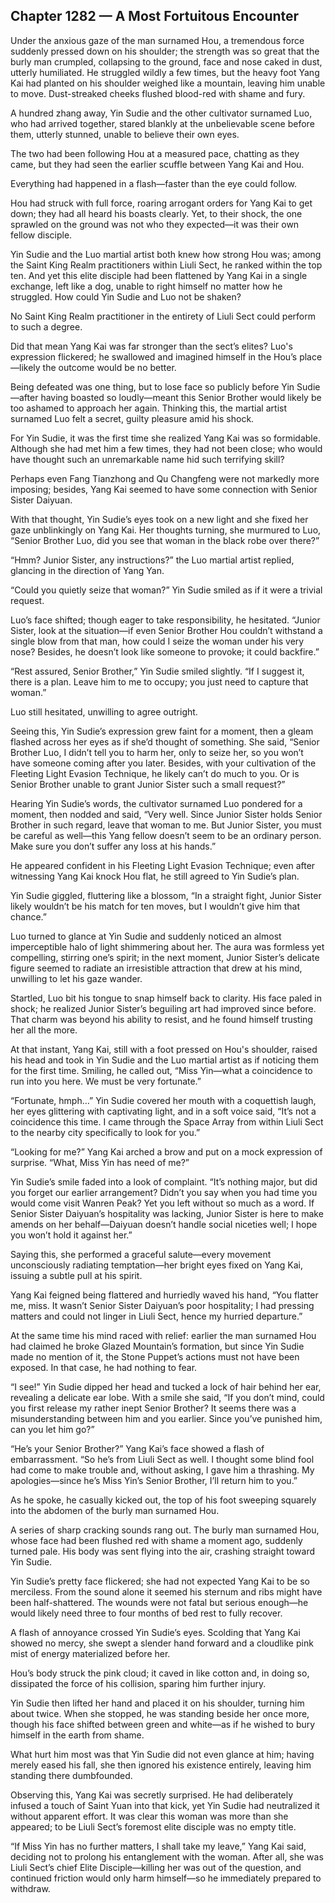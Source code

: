 ## Chapter 1282 — A Most Fortuitous Encounter

Under the anxious gaze of the man surnamed Hou, a tremendous force suddenly pressed down on his shoulder; the strength was so great that the burly man crumpled, collapsing to the ground, face and nose caked in dust, utterly humiliated. He struggled wildly a few times, but the heavy foot Yang Kai had planted on his shoulder weighed like a mountain, leaving him unable to move. Dust-streaked cheeks flushed blood-red with shame and fury.

A hundred zhang away, Yin Sudie and the other cultivator surnamed Luo, who had arrived together, stared blankly at the unbelievable scene before them, utterly stunned, unable to believe their own eyes.

The two had been following Hou at a measured pace, chatting as they came, but they had seen the earlier scuffle between Yang Kai and Hou.

Everything had happened in a flash—faster than the eye could follow.

Hou had struck with full force, roaring arrogant orders for Yang Kai to get down; they had all heard his boasts clearly. Yet, to their shock, the one sprawled on the ground was not who they expected—it was their own fellow disciple.

Yin Sudie and the Luo martial artist both knew how strong Hou was; among the Saint King Realm practitioners within Liuli Sect, he ranked within the top ten. And yet this elite disciple had been flattened by Yang Kai in a single exchange, left like a dog, unable to right himself no matter how he struggled. How could Yin Sudie and Luo not be shaken?

No Saint King Realm practitioner in the entirety of Liuli Sect could perform to such a degree.

Did that mean Yang Kai was far stronger than the sect’s elites? Luo's expression flickered; he swallowed and imagined himself in the Hou’s place—likely the outcome would be no better.

Being defeated was one thing, but to lose face so publicly before Yin Sudie—after having boasted so loudly—meant this Senior Brother would likely be too ashamed to approach her again. Thinking this, the martial artist surnamed Luo felt a secret, guilty pleasure amid his shock.

For Yin Sudie, it was the first time she realized Yang Kai was so formidable. Although she had met him a few times, they had not been close; who would have thought such an unremarkable name hid such terrifying skill?

Perhaps even Fang Tianzhong and Qu Changfeng were not markedly more imposing; besides, Yang Kai seemed to have some connection with Senior Sister Daiyuan.

With that thought, Yin Sudie’s eyes took on a new light and she fixed her gaze unblinkingly on Yang Kai. Her thoughts turning, she murmured to Luo, “Senior Brother Luo, did you see that woman in the black robe over there?”

“Hmm? Junior Sister, any instructions?” the Luo martial artist replied, glancing in the direction of Yang Yan.

“Could you quietly seize that woman?” Yin Sudie smiled as if it were a trivial request.

Luo’s face shifted; though eager to take responsibility, he hesitated. “Junior Sister, look at the situation—if even Senior Brother Hou couldn’t withstand a single blow from that man, how could I seize the woman under his very nose? Besides, he doesn’t look like someone to provoke; it could backfire.”

“Rest assured, Senior Brother,” Yin Sudie smiled slightly. “If I suggest it, there is a plan. Leave him to me to occupy; you just need to capture that woman.”

Luo still hesitated, unwilling to agree outright.

Seeing this, Yin Sudie’s expression grew faint for a moment, then a gleam flashed across her eyes as if she’d thought of something. She said, “Senior Brother Luo, I didn’t tell you to harm her, only to seize her, so you won’t have someone coming after you later. Besides, with your cultivation of the Fleeting Light Evasion Technique, he likely can’t do much to you. Or is Senior Brother unable to grant Junior Sister such a small request?”

Hearing Yin Sudie’s words, the cultivator surnamed Luo pondered for a moment, then nodded and said, “Very well. Since Junior Sister holds Senior Brother in such regard, leave that woman to me. But Junior Sister, you must be careful as well—this Yang fellow doesn’t seem to be an ordinary person. Make sure you don’t suffer any loss at his hands.”

He appeared confident in his Fleeting Light Evasion Technique; even after witnessing Yang Kai knock Hou flat, he still agreed to Yin Sudie’s plan.

Yin Sudie giggled, fluttering like a blossom, “In a straight fight, Junior Sister likely wouldn’t be his match for ten moves, but I wouldn’t give him that chance.”

Luo turned to glance at Yin Sudie and suddenly noticed an almost imperceptible halo of light shimmering about her. The aura was formless yet compelling, stirring one’s spirit; in the next moment, Junior Sister’s delicate figure seemed to radiate an irresistible attraction that drew at his mind, unwilling to let his gaze wander.

Startled, Luo bit his tongue to snap himself back to clarity. His face paled in shock; he realized Junior Sister’s beguiling art had improved since before. That charm was beyond his ability to resist, and he found himself trusting her all the more.

At that instant, Yang Kai, still with a foot pressed on Hou's shoulder, raised his head and took in Yin Sudie and the Luo martial artist as if noticing them for the first time. Smiling, he called out, “Miss Yin—what a coincidence to run into you here. We must be very fortunate.”

“Fortunate, hmph…” Yin Sudie covered her mouth with a coquettish laugh, her eyes glittering with captivating light, and in a soft voice said, “It’s not a coincidence this time. I came through the Space Array from within Liuli Sect to the nearby city specifically to look for you.”

“Looking for me?” Yang Kai arched a brow and put on a mock expression of surprise. “What, Miss Yin has need of me?”

Yin Sudie’s smile faded into a look of complaint. “It’s nothing major, but did you forget our earlier arrangement? Didn’t you say when you had time you would come visit Wanren Peak? Yet you left without so much as a word. If Senior Sister Daiyuan’s hospitality was lacking, Junior Sister is here to make amends on her behalf—Daiyuan doesn’t handle social niceties well; I hope you won’t hold it against her.”

Saying this, she performed a graceful salute—every movement unconsciously radiating temptation—her bright eyes fixed on Yang Kai, issuing a subtle pull at his spirit.

Yang Kai feigned being flattered and hurriedly waved his hand, “You flatter me, miss. It wasn’t Senior Sister Daiyuan’s poor hospitality; I had pressing matters and could not linger in Liuli Sect, hence my hurried departure.”

At the same time his mind raced with relief: earlier the man surnamed Hou had claimed he broke Glazed Mountain’s formation, but since Yin Sudie made no mention of it, the Stone Puppet’s actions must not have been exposed. In that case, he had nothing to fear.

“I see!” Yin Sudie dipped her head and tucked a lock of hair behind her ear, revealing a delicate ear lobe. With a smile she said, “If you don’t mind, could you first release my rather inept Senior Brother? It seems there was a misunderstanding between him and you earlier. Since you’ve punished him, can you let him go?”

“He’s your Senior Brother?” Yang Kai’s face showed a flash of embarrassment. “So he’s from Liuli Sect as well. I thought some blind fool had come to make trouble and, without asking, I gave him a thrashing. My apologies—since he’s Miss Yin’s Senior Brother, I’ll return him to you.”

As he spoke, he casually kicked out, the top of his foot sweeping squarely into the abdomen of the burly man surnamed Hou.

A series of sharp cracking sounds rang out. The burly man surnamed Hou, whose face had been flushed red with shame a moment ago, suddenly turned pale. His body was sent flying into the air, crashing straight toward Yin Sudie.

Yin Sudie’s pretty face flickered; she had not expected Yang Kai to be so merciless. From the sound alone it seemed his sternum and ribs might have been half-shattered. The wounds were not fatal but serious enough—he would likely need three to four months of bed rest to fully recover.

A flash of annoyance crossed Yin Sudie’s eyes. Scolding that Yang Kai showed no mercy, she swept a slender hand forward and a cloudlike pink mist of energy materialized before her.

Hou’s body struck the pink cloud; it caved in like cotton and, in doing so, dissipated the force of his collision, sparing him further injury.

Yin Sudie then lifted her hand and placed it on his shoulder, turning him about twice. When she stopped, he was standing beside her once more, though his face shifted between green and white—as if he wished to bury himself in the earth from shame.

What hurt him most was that Yin Sudie did not even glance at him; having merely eased his fall, she then ignored his existence entirely, leaving him standing there dumbfounded.

Observing this, Yang Kai was secretly surprised. He had deliberately infused a touch of Saint Yuan into that kick, yet Yin Sudie had neutralized it without apparent effort. It was clear this woman was more than she appeared; to be Liuli Sect’s foremost elite disciple was no empty title.

“If Miss Yin has no further matters, I shall take my leave,” Yang Kai said, deciding not to prolong his entanglement with the woman. After all, she was Liuli Sect’s chief Elite Disciple—killing her was out of the question, and continued friction would only harm himself—so he immediately prepared to withdraw.